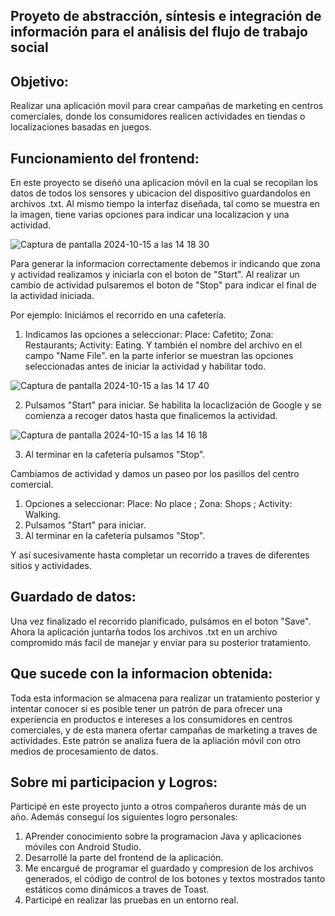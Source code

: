 ## Proyeto de abstracción, síntesis e integración de información para el análisis del flujo de trabajo social
## Objetivo:
Realizar una aplicación movil para crear campañas de marketing en centros comerciales, donde los consumidores realicen actividades en tiendas o localizaciones basadas en juegos.

## Funcionamiento del frontend:
En este proyecto se diseñó una aplicacion móvil en la cual se recopilan los datos de todos los sensores y ubicacion del dispositivo guardandolos en archivos .txt. Al mismo tiempo la interfaz diseñada, tal como se muestra en la imagen, tiene varias opciones para indicar una localizacion y una actividad.

![Captura de pantalla 2024-10-15 a las 14 18 30](https://github.com/user-attachments/assets/f3a4c080-3d48-47d6-8f6a-4b814e2380d9)


Para generar la informacion correctamente debemos ir indicando que zona y actividad realizamos y iniciarla con el boton de "Start". Al realizar un cambio de actividad pulsaremos el boton de "Stop" para indicar el final de la actividad iniciada.

Por ejemplo:
Iniciámos el recorrido en una cafetería.
1. Indicamos las opciones a seleccionar: Place: Cafetito; Zona: Restaurants; Activity: Eating. Y también el nombre del archivo en el campo "Name File". en la parte inferior se muestran las opciones seleccionadas antes de iniciar la actividad y habilitar todo.

![Captura de pantalla 2024-10-15 a las 14 17 40](https://github.com/user-attachments/assets/d9b42f75-d0dc-441e-9301-b1ac661278be)


2. Pulsamos "Start" para iniciar. Se habilita la locaclización de Google y se comienza a recoger datos hasta que finalicemos la actividad.
   
![Captura de pantalla 2024-10-15 a las 14 16 18](https://github.com/user-attachments/assets/e798e706-a6db-4362-ae2d-714b4c0949ec)

3. Al terminar en la cafetería pulsamos "Stop".


Cambiamos de actividad y damos un paseo por los pasillos del centro comercial.
1. Opciones a seleccionar: Place: No place ; Zona: Shops ; Activity: Walking.
2. Pulsamos "Start" para iniciar.
3. Al terminar en la cafetería pulsamos "Stop".

Y así sucesivamente hasta completar un recorrido a traves de diferentes sitios y actividades.

## Guardado de datos:
Una vez finalizado el recorrido planificado, pulsámos en el boton "Save". Ahora la aplicación juntarña todos los archivos .txt en un archivo compromido más facil de manejar y enviar para su posterior tratamiento.

## Que sucede con la informacion obtenida:
Toda esta informacion se almacena para realizar un tratamiento posterior y intentar conocer si es posible tener un patrón de para ofrecer una experiencia en productos e intereses a los consumidores en centros comerciales, y de esta manera ofertar campañas de marketing a traves de actividades. Este patrón se analiza fuera de la apliación móvil con otro medios de procesamiento de datos.

## Sobre mi participacion y Logros:
Participé en este proyecto junto a otros compañeros durante más de un año. Además conseguí los siguientes logro personales:

1. APrender conocimiento sobre la programacion Java y aplicaciones móviles con Android Studio.
2. Desarrollé la parte del frontend de la aplicación.
3. Me encargué de programar el guardado y compresion de los archivos generados, el código de control de los botones y textos mostrados tanto estáticos como dinámicos a traves de Toast.
5. Participé en realizar las pruebas en un entorno real.
